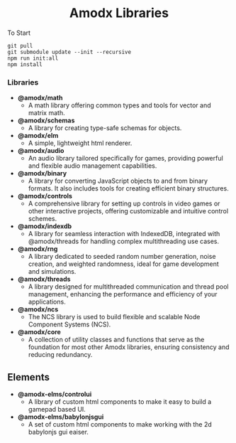 
<h1 align="center">Amodx Libraries</h1>

To Start
```console
git pull
git submodule update --init --recursive
npm run init:all
npm install
```

### Libraries

- **@amodx/math**
  - A math library offering common types and tools for vector and matrix math.
- **@amodx/schemas**
  - A library for creating type-safe schemas for objects.
- **@amodx/elm**
  - A simple, lightweight html renderer.
- **@amodx/audio**
  - An audio library tailored specifically for games, providing powerful and flexible audio management capabilities.
- **@amodx/binary**
  - A library for converting JavaScript objects to and from binary formats. It also includes tools for creating efficient binary structures.
- **@amodx/controls**
  - A comprehensive library for setting up controls in video games or other interactive projects, offering customizable and intuitive control schemes.
- **@amodx/indexdb**
  - A library for seamless interaction with IndexedDB, integrated with @amodx/threads for handling complex multithreading use cases.
- **@amodx/rng**
  - A library dedicated to seeded random number generation, noise creation, and weighted randomness, ideal for game development and simulations.
- **@amodx/threads**
  - A library designed for multithreaded communication and thread pool management, enhancing the performance and efficiency of your applications.
- **@amodx/ncs**
  - The NCS library is used to build flexible and scalable Node Component Systems (NCS). 
- **@amodx/core**
  - A collection of utility classes and functions that serve as the foundation for most other Amodx libraries, ensuring consistency and reducing redundancy.

## Elements

- **@amodx-elms/controlui**
    - A library of custom html components to make it easy to build a gamepad based UI.
- **@amodx-elms/babylonjsgui**
    -  A set of custom html components to make working with the 2d babylonjs gui eaiser. 